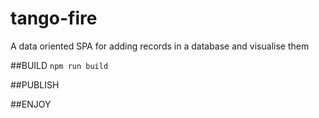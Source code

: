 # tango-fire
A data oriented SPA for adding records in a database and visualise them

##BUILD
`npm run build`

##PUBLISH

##ENJOY
